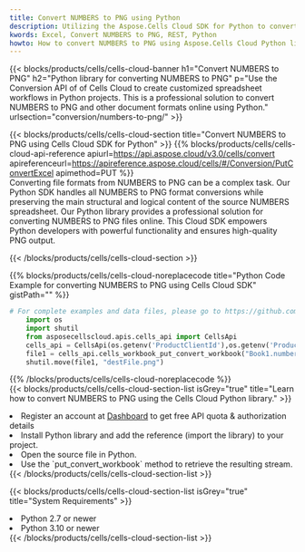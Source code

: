 ```yaml
---
title: Convert NUMBERS to PNG using Python 
description: Utilizing the Aspose.Cells Cloud SDK for Python to convert a NUMBERS format file to a PNG format file. 
kwords: Excel, Convert NUMBERS to PNG, REST, Python
howto: How to convert NUMBERS to PNG using Aspose.Cells Cloud Python library.
---
```



{{< blocks/products/cells/cells-cloud-banner h1="Convert NUMBERS to PNG" h2="Python library for converting NUMBERS to PNG" p="Use the Conversion API of of Cells Cloud to create customized spreadsheet workflows in Python projects. This is a professional solution to convert NUMBERS to PNG and other document formats online using Python." urlsection="conversion/numbers-to-png/" >}}

{{< blocks/products/cells/cells-cloud-section  title="Convert NUMBERS to PNG using Cells Cloud SDK for Python" >}}
{{% blocks/products/cells/cells-cloud-api-reference  apiurl=https://api.aspose.cloud/v3.0/cells/convert  apireferenceurl=https://apireference.aspose.cloud/cells/#/Conversion/PutConvertExcel  apimethod=PUT %}}
<br/>
Converting file formats from NUMBERS to PNG can be a complex task. Our Python SDK handles all NUMBERS to PNG format conversions while preserving the main structural and logical content of the source NUMBERS spreadsheet. Our Python library provides a professional solution for converting NUMBERS to PNG files online. This Cloud SDK empowers Python developers with powerful functionality and ensures high-quality PNG output.

{{< /blocks/products/cells/cells-cloud-section >}}

{{% blocks/products/cells/cells-cloud-noreplacecode title="Python Code Example for converting NUMBERS to PNG using Cells Cloud SDK" gistPath="" %}}
 
```python
# For complete examples and data files, please go to https://github.com/aspose-cells-cloud/aspose-cells-cloud-python/
    import os
    import shutil
    from asposecellscloud.apis.cells_api import CellsApi
    cells_api = CellsApi(os.getenv('ProductClientId'),os.getenv('ProductClientSecret'))
    file1 = cells_api.cells_workbook_put_convert_workbook("Book1.numbers",format="png")
    shutil.move(file1, "destFile.png")     
```
 
{{% /blocks/products/cells/cells-cloud-noreplacecode  %}}
<br/>
{{< blocks/products/cells/cells-cloud-section-list isGrey="true"  title="Learn how to convert NUMBERS to PNG using the Cells Cloud Python library." >}}
<li>Register an account at <a href="https://dashboard.aspose.cloud/">Dashboard</a> to get free API quota & authorization details</li>
<li>Install Python library and add the reference (import the library) to your project.</li>
<li>Open the source file in Python.</li>
<li>Use the `put_convert_workbook` method to retrieve the resulting stream.</li>
{{< /blocks/products/cells/cells-cloud-section-list >}}

{{< blocks/products/cells/cells-cloud-section-list isGrey="true"  title="System Requirements" >}}
<li>Python 2.7 or newer</li>
<li>Python 3.10 or newer</li>
{{< /blocks/products/cells/cells-cloud-section-list >}}
